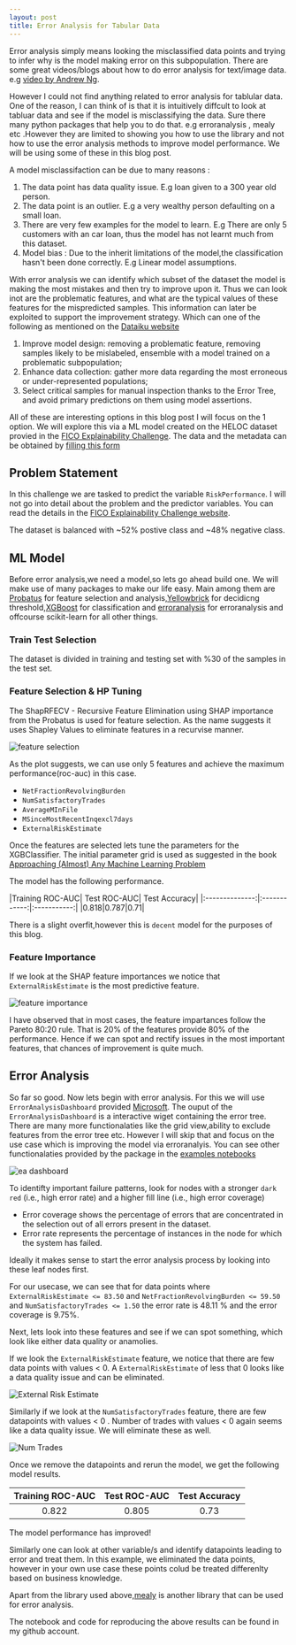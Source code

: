```yaml
---
layout: post
title: Error Analysis for Tabular Data
---
```


Error analysis simply means looking the misclassified data points and trying to infer why is the model making error on this subpopulation.
There are some great videos/blogs about how to do error analysis for text/image data. e.g [video by Andrew Ng](https://www.youtube.com/watch?v=JoAxZsdw_3w).

However I could not find anything related to error analysis for tablular data. One of the reason, I can think of is that it is intuitively diffcult to look at tabluar data and see if the model is misclassifying the data.
Sure there many python packages that help you to do that. e.g erroranalysis , mealy etc .However they are limited to showing you how to use the library and not how to use the error analysis methods to improve model performance. We will be using some of these in this blog post.

A model misclassifaction can be due to many reasons :

1. The data point has data quality issue. E.g loan given to a 300 year old person.
2. The data point is an outlier. E.g a very wealthy person defaulting on a small loan.
3. There are very few examples for the model to learn. E.g There are only 5 customers with an car loan, thus the model has not learnt much from this dataset.
4. Model bias : Due to the inherit limitations of the model,the classification hasn't been done correctly. E.g Linear model assumptions.

With error analysis we can identify which subset of the dataset the model is making the most mistakes and then try to improve upon it.
Thus we can look inot are the problematic features, and what are the typical values of these features for the mispredicted samples.
This information can later be exploited to support the improvement strategy. Which can one of the following as mentioned on the [Dataiku website](https://doc.dataiku.com/dss/latest/machine-learning/supervised/model-error-analysis.html)

1. Improve model design: removing a problematic feature, removing samples likely to be mislabeled, ensemble with a model trained on a problematic subpopulation;
2. Enhance data collection: gather more data regarding the most erroneous or under-represented populations;
3. Select critical samples for manual inspection thanks to the Error Tree, and avoid primary predictions on them using model assertions.

All of these are interesting options in this blog post I will focus on the 1 option. We will explore this via a ML model created on the HELOC dataset provied in the [FICO Explainability Challenge](https://community.fico.com/s/explainable-machine-learning-challenge).
The data and the metadata can be obtained by [filling this form](https://community.fico.com/s/explainable-machine-learning-challenge?tabset-158d9=3)

## Problem Statement

In this challenge we are tasked to predict the variable `RiskPerformance`. I will not go into detail about the problem and the predictor variables. You can read the details in the [FICO Explainability Challenge website](https://community.fico.com/s/explainable-machine-learning-challenge). 

The dataset is balanced with ~52% postive class and ~48% negative class.

## ML Model

Before error analysis,we need a model,so lets go ahead build one. We will make use of many packages to make our life easy. 
Main among them are [Probatus](https://ing-bank.github.io/probatus/index.html) for feature selection and analysis,[Yellowbrick](https://www.scikit-yb.org/en/latest/api/classifier/threshold.html) for decidicng threshold,[XGBoost](https://xgboost.readthedocs.io/en/latest/index.html) for classification and [erroranalysis](https://erroranalysis.ai/) for erroranalysis and offcourse scikit-learn for all other things.

### Train Test Selection

The dataset is divided in training and testing set with %30 of the samples in the test set.

### Feature Selection & HP Tuning

The ShapRFECV - Recursive Feature Elimination using SHAP importance from the Probatus is used for feature selection. As the name suggests it uses Shapley Values to eliminate features in a recurvise manner.

![feature selection](../images/ea_feature_selection.png)

As the plot suggests, we can use only 5 features and achieve the maximum performance(roc-auc) in this case.

* `NetFractionRevolvingBurden`
* `NumSatisfactoryTrades`
* `AverageMInFile`
* `MSinceMostRecentInqexcl7days`
* `ExternalRiskEstimate`

Once the features are selected lets tune the parameters for the XGBClassifier.
The initial parameter grid is used as suggested in the book [Approaching (Almost) Any Machine Learning Problem](https://github.com/abhishekkrthakur/approachingalmost)

The model has the following performance.

<div class="datatable-begin"></div>
|Training ROC-AUC| Test ROC-AUC| Test Accuracy|
|:--------------:|:------------:|:-----------:|
|0.818|0.787|0.71|
<div class="datatable-end"></div>

There is a slight overfit,however this is `decent` model for the purposes of this blog.

### Feature Importance

If we look at the SHAP feature importances we notice that `ExternalRiskEstimate` is the most predictive feature.

![feature importance](../images/ea_feature_importance.png)

I have observed that in most cases, the feature impartances follow the Pareto 80:20 rule. That is 20% of the features provide 80% of the performance.
Hence if we can spot and rectify issues in the most important features, that chances of improvement is quite much.

## Error Analysis

So far so good. Now lets begin with error analysis. For this we will use `ErrorAnalysisDashboard` provided [Microsoft](https://erroranalysis.ai/).
The ouput of the `ErrorAnalysisDashboard` is a interactive wiget containing the error tree. There are many more functionalaties like the grid view,ability to exclude features from the error tree etc.
However I will skip that and focus on the use case which is improving the model via erroranalyis.
You can see other functionalaties provided by the package in the [examples notebooks](https://github.com/microsoft/responsible-ai-widgets/tree/main/notebooks)

![ea dashboard](../images/ea_board_before_filtering.png)

To identifty important failure patterns, look for nodes with a stronger `dark red` (i.e., high error rate) and a higher fill line (i.e., high error coverage)

* Error coverage shows the percentage of errors that are concentrated in the selection out of all errors present in the dataset.
* Error rate represents the percentage of instances in the node for which the system has failed.

Ideally it makes sense to start the error analysis process by looking into these leaf nodes first.

For our usecase, we can see that for data points where `ExternalRiskEstimate <= 83.50` and `NetFractionRevolvingBurden <= 59.50` and `NumSatisfactoryTrades <= 1.50` the error rate is 48.11 % and the error coverage is 9.75%.

Next, lets look into these features and see if we can spot something, which look like either data quality or anamolies.

If we look the `ExternalRiskEstimate` feature, we notice that there are few data points with values < 0.
A `ExternalRiskEstimate` of less that 0 looks like a data quality issue and can be eliminated.

![External Risk Estimate](../images/ea_dep_external_risk.png)

Similarly if we look at the `NumSatisfactoryTrades` feature, there are few datapoints with values < 0 .
Number of trades with values < 0 again seems like a data quality issue. We will eliminate these as well.

![Num Trades](../images/ea_dep_trades.png)

Once we remove the datapoints and rerun the model, we get the following model results.

<div class="datatable-begin"></div>

|Training ROC-AUC| Test ROC-AUC| Test Accuracy|
|:--------------:|:------------:|:-----------:|
|0.822|0.805|0.73|

<div class="datatable-end"></div>

The model performance has improved! 

Similarly one can look at other variable/s and identify datapoints leading to error and treat them.
In this example, we eliminated the data points, however in your own use case these points colud be treated differenlty based on business knowledge.

Apart from the library used above,[mealy](https://github.com/dataiku-research/mealy) is another library that can be used for error analysis.

The notebook and code for reproducing the above results can be found in my github account.

